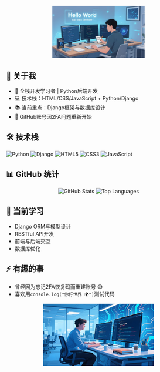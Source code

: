 <p align="center">
  <img src="tp.jpeg" alt="Typing SVG" width="50%" />
</p>

## 👋 关于我
- 🏫 全栈开发学习者 | Python后端开发
- 💻 技术栈：HTML/CSS/JavaScript + Python/Django
- 📚 当前重点：Django框架与数据库设计
- 🚀 GitHub账号因2FA问题重新开始

## 🛠 技术栈
![Python](https://img.shields.io/badge/-Python-3776AB?logo=python&logoColor=white)
![Django](https://img.shields.io/badge/-Django-092E20?logo=django&logoColor=white)
![HTML5](https://img.shields.io/badge/-HTML5-E34F26?logo=html5&logoColor=white)
![CSS3](https://img.shields.io/badge/-CSS3-1572B6?logo=css3&logoColor=white)
![JavaScript](https://img.shields.io/badge/-JavaScript-F7DF1E?logo=javascript&logoColor=black)

## 📊 GitHub 统计
<p align="center">
  <img src="https://github-readme-stats.vercel.app/api?username=aiyangdie&show_icons=true&theme=radical" alt="GitHub Stats" width="48%"/>
  <img src="https://github-readme-stats.vercel.app/api/top-langs/?username=aiyangdie&layout=compact&theme=radical" alt="Top Languages" width="48%"/>
</p>

## 🌱 当前学习
- Django ORM与模型设计
- RESTful API开发
- 前端与后端交互
- 数据库优化

## ⚡ 有趣的事
- 曾经因为忘记2FA恢复码而重建账号 😅
- 喜欢用`console.log("你好世界 🌍")`测试代码

<p align="center">
  <img src="tpp.jpeg" alt="GitHub Trophies" width="60%" />
</p>
